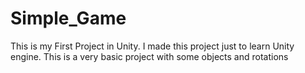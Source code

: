 # Simple_Game
 This is my First Project in Unity. I made this project just to learn Unity engine. This is a very basic project with some objects and rotations

